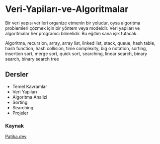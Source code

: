 # Veri-Yapiları-ve-Algoritmalar

Bir veri yapısı verileri organize etmenin bir yoludur, oysa algoritma problemleri çözmek için bir yöntem veya modeldir. Veri yapıları ve algoritmalar her programcı bilmelidir. Bu eğitim sana ışık tutacak.

Algoritma, recursion, array, array list, linked list, stack, queue, hash table, hash function, hash collision, time complexity, big o notation, sorting, insertion sort, merge sort, quick sort, searching, linear search, binary search, binary search tree

## Dersler

* Temel Kavramlar
* Veri Yapıları
* Algoritma Analizi
* Sorting
* Searching
* Projeler

### Kaynak

[Patika.dev](https://app.patika.dev/moduller/veri-yapilari-ve-algoritmalar)
